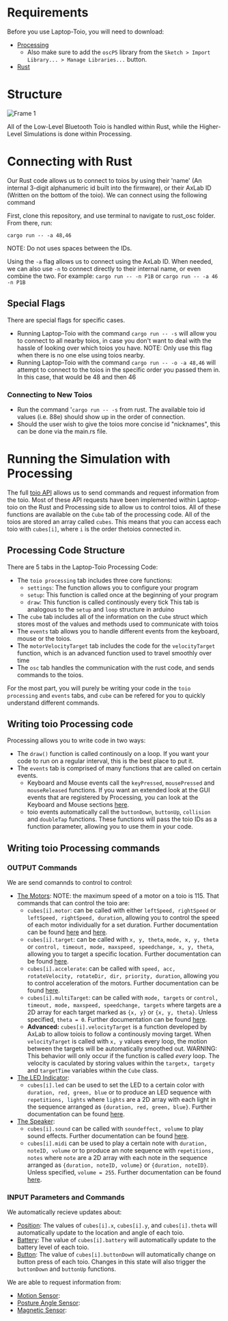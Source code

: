 # Requirements
Before you use Laptop-Toio, you will need to download:
- [Processing](https://processing.org/download)
    - Also make sure to add the `oscP5` library from the `Sketch > Import Library... > Manage Libraries...` button.
- [Rust](https://www.rust-lang.org/tools/install)

# Structure
![Frame 1](https://github.com/AxLab-UofC/Laptop-TOIO/assets/66401951/841f6990-a5f2-4c6b-8e87-c6a39817b4cd)

All of the Low-Level Bluetooth Toio is handled within Rust, while the Higher-Level Simulations is done within Processing.

# Connecting with Rust
Our Rust code allows us to connect to toios by using their 'name' (An internal 3-digit alphanumeric id built into the firmware), or their AxLab ID (Written on the bottom of the toio). We can connect using the following command

First, clone this repository, and use terminal to navigate to rust_osc folder. From there, run: 

```
cargo run -- -a 48,46
```

NOTE: Do not uses spaces between the IDs.

Using the `-a` flag allows us to connect using the AxLab ID. When needed, we can also use `-n` to connect directly to their internal name, or even combine the two. For example: `cargo run -- -n P1B` or `cargo run -- -a 46 -n P1B`

## Special Flags

There are special flags for specific cases.

- Running Laptop-Toio with the command `cargo run -- -s` will allow you to connect to all nearby toios, in case you don't want to deal with the hassle of looking over which toios you have. NOTE: Only use this flag when there is no one else using toios nearby.
- Running Laptop-Toio with the command `cargo run -- -o -a 48,46` will attempt to connect to the toios in the specific order you passed them in. In this case, that would be 48 and then 46

### Connecting to New Toios

- Run the command '`cargo run -- -s` from rust. The available toio id values (i.e. 88e) should show up in the order of connection. 
- Should the user wish to give the toios more concise id "nicknames", this can be done via the main.rs file.

# Running the Simulation with Processing
The full [toio API](https://toio.github.io/toio-spec/en/docs/about) allows us to send commands and request information from the toio. Most of these API requests have been implemented within Laptop-toio on the Rust and Processing side to allow us to control toios. All of these functions are available on the `Cube` tab of the processing code. All of the toios are stored an array called `cubes`. This means that you can access each toio with `cubes[i]`, where `i` is the order thetoios connected in.

## Processing Code Structure
There are 5 tabs in the Laptop-Toio Processing Code:
- The `toio processing` tab includes three core functions: 
    - `settings`: The function allows you to configure your program
    - `setup`: This function is called once at the beginning of your program
    - `draw`: This function is called continously every tick
This tab is analogous to the `setup` and `loop` structure in arduino
- The `cube` tab includes all of the information on the `Cube` struct which stores most of the values and methods used to communicate with toios
- The `events` tab allows you to handle different events from the keyboard, mouse or the toios.
- The `motorVelocityTarget` tab includes the code for the `velocityTarget` function, which is an advanced function used to travel smoothly over time
- The `osc` tab handles the communication with the rust code, and sends commands to the toios.

For the most part, you will purely be writing your code in the `toio processing` and `events` tabs, and `cube` can be refered for you to quickly understand different commands.

## Writing toio Processing code
Processing allows you to write code in two ways:
- The `draw()` function is called continously on a loop. If you want your code to run on a regular interval, this is the best place to put it.
- The `events` tab is comprised of many functions that are called on certain events. 
    - Keyboard and Mouse events call the `keyPressed`, `mousePressed` and `mouseReleased` functions. If you want an extended look at the GUI events that are registered by Processing, you can look at the Keyboard and Mouse sections [here](https://processing.org/reference/#input).
    - toio events automatically call the `buttonDown`, `buttonUp`, `collision` and `doubleTap` functions. These functions will pass the toio IDs as a function parameter, allowing you to use them in your code.

## Writing toio Processing commands

### OUTPUT Commands
We are send comannds to control to control:
- [The Motors](https://toio.github.io/toio-spec/en/docs/ble_motor): NOTE: the maximum speed of a motor on a toio is 115. That commands that can control the toio are:
    -  `cubes[i].motor`: can be called with either `leftSpeed, rightSpeed` or `leftSpeed, rightSpeed, duration`, allowing you to control the speed of each motor individually for a set duration. Further documentation can be found [here](https://toio.github.io/toio-spec/en/docs/ble_motor#motor-control) and [here](https://toio.github.io/toio-spec/en/docs/ble_motor/#motor-control-with-specified-duration).
    - `cubes[i].target`: can be called with `x, y, theta`, `mode, x, y, theta` or `control, timeout, mode, maxspeed, speedchange, x, y, theta`, allowing you to target a specific location. Further documentation can be found [here](https://toio.github.io/toio-spec/en/docs/ble_motor#motor-control-with-target-specified).
    - `cubes[i].accelerate`: can be called with `speed, acc, rotateVelocity, rotateDir, dir, priority, duration`, allowing you to control acceleration of the motors. Further documentation can be found [here](https://toio.github.io/toio-spec/en/docs/ble_motor#motor-control-with-acceleration-specified).
    - `cubes[i].multiTarget`: can be called with `mode, targets` or `control, timeout, mode, maxspeed, speedchange, targets` where targets are a 2D array for each target marked as `{x, y}` or `{x, y, theta}`. Unless specified, `theta = 0`. Further documentation can be found [here](https://toio.github.io/toio-spec/en/docs/ble_motor/#motor-control-with-multiple-targets-specified).
    - **Advanced:** `cubes[i].velocityTarget` is a function developed by AxLab to allow toiois to follow a continously moving target. When `velocityTarget` is called with `x, y` values every loop, the motion between the targets will be automatically smoothed out. WARNING: This behavior will only occur if the function is called *every* loop. The velocity is caculated by storing values within the `targetx, targety` and `targetTime` variables within the `Cube` class.
- [The LED Indicator](https://toio.github.io/toio-spec/en/docs/ble_light):
    - `cubes[i].led` can be used to set the LED to a certain color with `duration, red, green, blue` or to produce an LED sequence with `repetitions, lights` where `lights` are a 2D array with each light in the sequence arranged as `{duration, red, green, blue}`. Further documentation can be found [here](https://toio.github.io/toio-spec/en/docs/ble_light).
- [The Speaker](https://toio.github.io/toio-spec/en/docs/ble_sound):
    - `cubes[i].sound` can be called with `soundeffect, volume` to play sound effects. Further documentation can be found [here](https://toio.github.io/toio-spec/en/docs/ble_sound).
    - `cubes[i].midi` can be used to play a certain note with `duration, noteID, volume` or to produce an note sequence with `repetitions, notes` where `note` are a 2D array with each note in the sequence arranged as `{duration, noteID, volume}` or `{duration, noteID}`. Unless specified, `volume = 255`. Further documentation can be found [here](https://toio.github.io/toio-spec/en/docs/ble_sound/#playing-the-midi-note-numbers).


### INPUT Parameters and Commands

We automatically recieve updates about:
- [Position](https://toio.github.io/toio-spec/en/docs/ble_id): The values of `cubes[i].x`, `cubes[i].y`, and `cubes[i].theta` will automatically update to the location and angle of each toio.
- [Battery](https://toio.github.io/toio-spec/en/docs/ble_battery): The value of `cubes[i].battery` will automatically update to the battery level of each toio.
- [Button](https://toio.github.io/toio-spec/en/docs/ble_button): The value of `cubes[i].buttonDown` will automatically change on button press of each toio. Changes in this state will also trigger the `buttonDown` and `buttonUp` functions.

We are able to request information from:
- [Motion Sensor](https://toio.github.io/toio-spec/en/docs/ble_sensor):
- [Posture Angle Sensor](https://toio.github.io/toio-spec/en/docs/ble_high_precision_tilt_sensor):
- [Magnetic Sensor](https://toio.github.io/toio-spec/en/docs/ble_magnetic_sensor):



